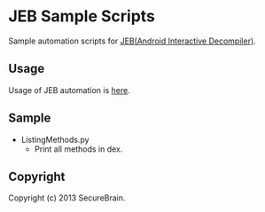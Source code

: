 # JEB Sample Scripts
Sample automation scripts for [JEB(Android Interactive Decompiler)](http://www.android-decompiler.com/index.php).

## Usage
Usage of JEB automation is [here](http://www.android-decompiler.com/manual.php#automation).

## Sample
- ListingMethods.py
    - Print all methods in dex.

## Copyright
Copyright (c) 2013 SecureBrain.
